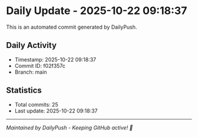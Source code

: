 # Daily Update - 2025-10-22 09:18:37

This is an automated commit generated by DailyPush.

## Daily Activity
- Timestamp: 2025-10-22 09:18:37
- Commit ID: f02f357c
- Branch: main

## Statistics
- Total commits: 25
- Last update: 2025-10-22 09:18:37

---
*Maintained by DailyPush - Keeping GitHub active! 🚀*
